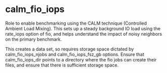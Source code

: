 # calm_fio_iops
Role to enable benchmarking using the CALM technique (Controlled
Ambient Load Mixing). This sets up a steady background IO load
using the rate_iops option of fio, and helps understand the
impact of noisy neighbors on the primary benchmark.

This creates a data set, so requires storage space dictated by
calm_fio_iops_njobs and calm_fio_iops_fsz_gb options. Ensure
that calm_fio_iops_dir points to a directory where the fio jobs
can create their files, and ensure that there is sufficient
storage space.

